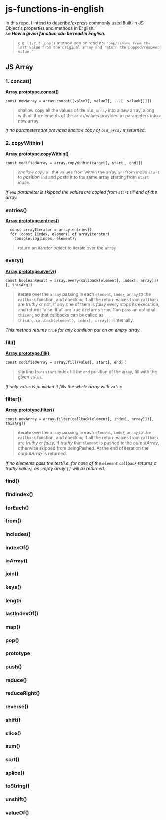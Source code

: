 # js-functions-in-english
In this repo, I intend to describe/express commonly used Built-in JS Object's properties and methods in English.<br/>
***i.e How a given function can be read in English.*** <br/>
>e.g. `[1,2,3].pop()` method can be read as: `"pop/remove from the last value from the original array and return the popped/removed value."`<br/>

## JS Array
### 1. concat()
**[Array.prototype.concat()](https://developer.mozilla.org/en-US/docs/Web/JavaScript/Reference/Global_Objects/Array/concat)**

`const newArray = array.concat([value1[, value2[, ...[, valueN]]]])`
>shallow copy all the values of the `old_array` into a new array, along with all the elements of the array/values provided as parameters into a new array.

*If no parameters are provided shallow copy of `old_array` is returned.*

### 2. copyWithin()
**[Array.prototype.copyWithin()](https://developer.mozilla.org/en-US/docs/Web/JavaScript/Reference/Global_Objects/Array/copyWithin)**

`const modifiedArray = array.copyWithin(target[, start[, end]])`
>*shallow copy* all the values from within the array `arr` from *index* `start` to *position* `end` and *paste* it to the same array starting from `start` *index*.

*If `end` parameter is skipped the values are copied from `start` till end of the array.*

### entries()
**[Array.prototype.entries()](https://developer.mozilla.org/en-US/docs/Web/JavaScript/Reference/Global_Objects/Array/entries)**

```
  const arrayIterator = array.entries()
  for (const [index, element] of arrayIterator)
    console.log(index, element);
```
>return an *iterator object* to iterate over the `array`

### every()
**[Array.prototype.every()](https://developer.mozilla.org/en-US/docs/Web/JavaScript/Reference/Global_Objects/Array/copyWithin)**

`const booleanResult = array.every(callback(element[, index[, array]])[, thisArg])`
>iterate over the `array` passing in each `element`, `index`, `array` to the `callback` function, and checking if all the return values from `callback` are *truthy* or not, if any one of them is *falsy* every stops its execution, and returns false. If all are true it returns `true`. Can pass an optional `thisArg` so that callbacks can be called as `thisArg.callback(element[, index[, array]])` internally.

*This method returns `true` for any condition put on an empty array.*

### fill()
**[Array.prototype.fill()](https://developer.mozilla.org/en-US/docs/Web/JavaScript/Reference/Global_Objects/Array/fill)**

`const modifiedArray = array.fill(value[, start[, end]])`
>starting from `start` index till the `end` position of the array, fill with the given `value`.

*If only `value` is provided it fills the whole array with `value`.*

### filter()
**[Array.prototype.filter()](https://developer.mozilla.org/en-US/docs/Web/JavaScript/Reference/Global_Objects/Array/filter)**

`const newArray = array.filter(callback(element[, index[, array]])[, thisArg])`
>iterate over the `array` passing in each `element`, `index`, `array` to the `callback` function, and checking if all the return values from `callback` are *truthy* or *falsy*, if *truthy* that `element` is pushed to the *outputArray*, otherwise skipped from beingPushed. At the end of iteration the *outputArray* is returned.

*If no elements pass the test(i.e. for none of the `element` `callback` returns a truthy value), an empty array `[]` will be returned.*

### find()

### findIndex()

### forEach()

### from()

### includes()

### indexOf()

### isArray()

### join()

### keys()

### length

### lastIndexOf()

### map()

### pop()

### prototype

### push()

### reduce()

### reduceRight()

### reverse()

### shift()

### slice()

### sum()

### sort()

### splice()

### toString()

### unshift()

### valueOf()
